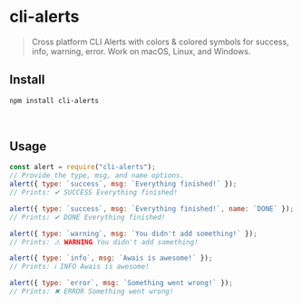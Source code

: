 # cli-alerts

> Cross platform CLI Alerts with colors &amp; colored symbols for success, info, warning, error. Work on macOS, Linux, and Windows.
> <br>

## Install

```sh
npm install cli-alerts
```

<br>

## Usage

```js
const alert = require("cli-alerts");
// Provide the type, msg, and name options.
alert({ type: `success`, msg: `Everything finished!` });
// Prints: ✔ SUCCESS Everything finished!

alert({ type: `success`, msg: `Everything finished!`, name: `DONE` });
// Prints: ✔ DONE Everything finished!

alert({ type: `warning`, msg: `You didn't add something!` });
// Prints: ⚠ WARNING You didn't add something!

alert({ type: `info`, msg: `Awais is awesome!` });
// Prints: ℹ INFO Awais is awesome!

alert({ type: `error`, msg: `Something went wrong!` });
// Prints: ✖ ERROR Something went wrong!
```

<br>
